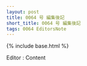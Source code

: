 ```yaml
---
layout: post
title: 0064 号 編集後記
short_title: 0064 号 編集後記
tags: 0064 EditorsNote
---
```

{% include base.html %}

Editor
: Content

